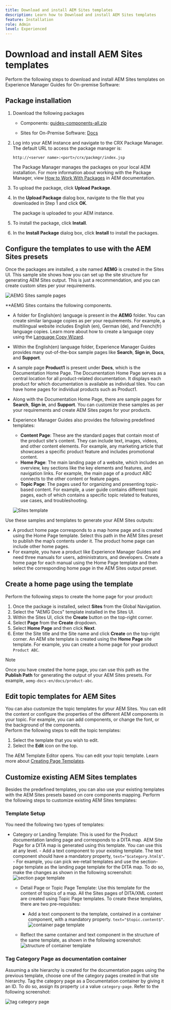 ```yaml
---
title: Download and install AEM Sites templates
description: Learn how to Download and install AEM Sites templates
feature: Installation
role: Admin
level: Experienced
---
```


# Download and install AEM Sites templates

Perform the following steps to download and install AEM Sites templates on Experience Manager Guides for On-premise Software:


## Package installation

1.  Download the following packages

    - Components: [guides-components-all.zip](https://github.com/adobe/aemg-sites-components/releases/tag/v1.0.0)

    - Sites for On-Premise Software: [Docs](https://github.com/adobe/aemg-docs/releases/tag/v1.0.0) 

1.  Log into your AEM instance and navigate to the CRX Package Manager. The default URL to access the package manager is:

    ```http
    http://<server name>:<port>/crx/packmgr/index.jsp
    ```

    The Package Manager manages the packages on your local AEM installation. For more information about working with the Package Manager, view [How to Work With Packages](https://helpx.adobe.com/experience-manager/6-5/sites/administering/using/package-manager.html) in AEM documentation.

1.  To upload the package, click **Upload Package**.

1.  In the **Upload Package** dialog box, navigate to the file that you downloaded in Step 1 and click **OK**.

    The package is uploaded to your AEM instance.

1.  To install the package, click **Install**.

1.  In the **Install Package** dialog box, click **Install** to install the packages. 


## Configure the templates to use with the AEM Sites presets

Once the packages are installed, a site named **AEMG** is created in the Sites UI. This sample site shows how you can set up the site structure for generating AEM Sites output. This is just a recommendation, and you can create custom sites per your requirements.

![AEMG Sites sample pages](assets/aemg-sites-sample-pages.png)


 **AEMG Sites contains the following components. 
- A folder for English(en) language is present in the **AEMG** folder. You can create similar language copies as per your requirements. For example, a multilingual website includes English (en), German (de), and French(fr) language copies.  Learn more about how to create a language copy using the [Language Copy Wizard](https://experienceleague.adobe.com/en/docs/experience-manager-65/content/sites/administering/introduction/tc-wizard).
- Within the English(en) language folder, Experience Manager Guides provides many out-of-the-box sample pages like **Search**, **Sign in**, **Docs**, and **Support**. 

- A sample page **Product1** is present under **Docs**, which is the Documentation Home Page. The Documentation Home Page serves as a central location for all product-related documentation. It displays each product for which documentation is available as individual tiles. You can have home pages for individual products such as Product1.
- Along with the Documentation Home Page, there are sample pages for **Search**, **Sign in**, and **Support**. You can customize these samples as per your requirements and create AEM Sites pages for your products.   
- Experience Manager Guides also provides the following predefined templates: 

    - **Content Page**: These are the standard pages that contain most of the product site's content. They can include text, images, videos, and other content elements. For example, any marketing article that showcases a specific product feature and includes promotional content.
    - **Home Page**: The main landing page of a website, which includes an overview, key sections like the key elements and features, and navigation links. For example, the main page of a product ABC connects to the other content or feature pages.
    - **Topic Page**: The pages used for organizing and presenting topic-based content. For example, a user guide contains different topic pages, each of which contains a specific topic related to features, use cases, and troubleshooting.
   
   ![Sites template](assets/sites-ui-templates.png)
   
Use these samples and templates to generate your AEM Sites outputs:
- A product home page corresponds to a map home page and is created using the Home Page template. Select this path in the AEM Sites preset to publish the map’s contents under it. The product home page can include other home pages. 
- For example, you have a product like Experience Manager Guides and need three manuals for users, administrators, and developers.  Create a home page for each manual using the Home Page template and then select the corresponding home page in the AEM Sites output preset.

## Create a home page using the template

Perform the following steps to create the home page for your product:  
1. Once the package is installed, select **Sites** from the Global Navigation.
1. Select the "AEMG Docs" template installed in the Sites UI.
1. Within the Sites UI, click the **Create** button on the top-right corner.
1. Select **Page** from the **Create** dropdown.
1. Select **Home Page** and then click **Next**. 
1. Enter the Site title and the Site name and click **Create** on the top-right corner. An AEM site template is created using the **Home Page** site template. For example, you can create a home page for your product `Product ABC`.


>[!NOTE]
>
>Once you have created the home page, you can use this path as the **Publish Path** for generating the output of your AEM Sites presets. For example, `aemg-docs-en/docs/product-abc`.

## Edit topic templates for AEM Sites

You can also customize the topic templates for your AEM Sites. You can edit the content or configure the properties of the different AEM components in your topic. For example, you can add components, or change the font, or the background of the components.  
Perform the following steps to edit the topic templates:
1. Select the template that you wish to edit. 
1. Select the **Edit** icon on the top.

The AEM Template Editor opens. You can edit your topic template. Learn more about [Creating Page Templates](https://experienceleague.adobe.com/en/docs/experience-manager-65/content/sites/authoring/siteandpage/templates#editing-a-template-structure-template-author).


## Customize existing AEM Sites templates 

Besides the predefined templates, you can also use your existing templates with the AEM Sites presets based on core components mapping. Perform the following steps to customize existing AEM Sites templates:

### Template Setup

You need the following two types of templates:

- Category or Landing Template: This is used for the Product documentation landing page and corresponds to a DITA map.  AEM Site Page for a DITA map is generated using this template. You can use this at any level.
        - Add a text component to your existing template. The text component should have a mandatory property, `text="$category.html$"`.
        - For example, you can pick we-retail templates and use the section-page template as the landing page template for the DITA map. To do so, make the changes as shown in the following screenshot:
![section page template](assets/customize-existing-aem-templates-section.png)
    -  Detail Page or Topic Page Template: Use this template for the content of topics of a map. All the Sites pages of DITA/XML content are created using Topic Page templates. To create these templates, there are two pre-requisites:
        - Add a text component to the template, contained in a container component, with a mandatory property. `text="$topic.content$"`. 
![container page template](assets/customize-existing-aem-templates-container.png)
     
    - Reflect the same container and text component in the structure of the same template, as shown in the following screenshot:
![structure of container template](assets/customize-existing-aem-templates-structure.png)
     
### Tag Category Page as documentation container

Assuming a site hierarchy is created for the documentation pages using the previous template, choose one of the category pages created in that site hierarchy. Tag the category page as a Documentation container by giving it an ID. 
To do so, assign its property `id` a value `category-page`. Refer to the following screenshot:
 
![tag category page](assets/customize-existing-aem-templates-tagging.png)





